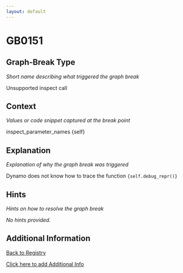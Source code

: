 ```yaml
---
layout: default
---
```

# GB0151

## Graph-Break Type
*Short name describing what triggered the graph break*

Unsupported inspect call

## Context
*Values or code snippet captured at the break point*

inspect_parameter_names {self}

## Explanation
*Explanation of why the graph break was triggered*

Dynamo does not know how to trace the function `{self.debug_repr()}`

## Hints
*Hints on how to resolve the graph break*

*No hints provided.*


## Additional Information

<!-- ADDITIONAL INFORMATION START - Add custom information below this line -->

<!-- ADDITIONAL INFORMATION END -->

[Back to Registry](../index.html)

[Click here to add Additional Info](https://github.com/pytorch-labs/compile-graph-break-site/edit/main/docs/gb/gb0151.md)
